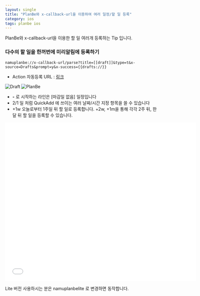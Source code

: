 ```yaml
---
layout: single
title: "PlanBe와 x-callback-url을 이용하여 여러 일정/할 일 등록"
category: ios
tags: planbe ios
---
```


PlanBe와 x-callback-url을 이용한 할 일 여러개 등록하는 Tip 입니다. 

### 다수의 할 일을 한꺼번에 미리알림에 등록하기

	namuplanbe://x-callback-url/parse?title=[[draft]]&type=t&x-source=Drafts&prompt=y&x-success={{drafts://}}

- Action 자동등록 URL : [링크](drafts://x-callback-url/import_action?type=URL&name=PlanBe%20Reminder%20%28multi%29&url=namuplanbe%3A%2F%2Fx-callback-url%2Fparse%3Ftitle%3D%5B%5Bdraft%5D%5D%26type%3Dt%26x-source%3DDrafts%26prompt%3Dy%26x-success%3D%7B%7Bdrafts%3A%2F%2F%7D%7D)

![Draft](http://farm3.staticflickr.com/2886/12182434645_c5fe8348ba.jpg)
![PlanBe](http://farm3.staticflickr.com/2816/12183315166_79aea79ebb.jpg)

- **-** 로 시작하는 라인은 [마감일 없음] 일정입니다
- 2/1 일 처럼 QuickAdd 에 쓰이는 여러 날짜/시간 지정 항목을 쓸 수 있습니다
- +1w 오늘로부터 1주일 뒤 할 일로 등록합니다. +2w, +1m을 통해 각각 2주 뒤, 한달 뒤 할 일을 등록할 수 있습니다. 

<iframe width="620" height="515" src="//www.youtube.com/embed/Xfuz_m54X9E" frameborder="0" allowfullscreen></iframe>

Lite 버전 사용하시는 분은 namuplanbelite 로 변경하면 동작합니다. 
